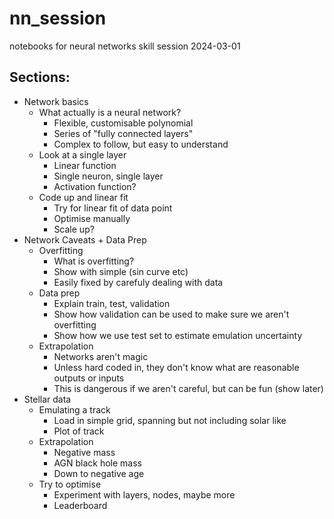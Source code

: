 # nn_session
notebooks for neural networks skill session 2024-03-01

## Sections:
- Network basics
  - What actually is a neural network?
    - Flexible, customisable polynomial
    - Series of "fully connected layers"
    - Complex to follow, but easy to understand
  - Look at a single layer
    - Linear function
    - Single neuron, single layer
    - Activation function?
  - Code up and linear fit
    - Try for linear fit of data point
    - Optimise manually
    - Scale up?
- Network Caveats + Data Prep
  - Overfitting
    - What is overfitting?
    - Show with simple (sin curve etc)
    - Easily fixed by carefuly dealing with data
  - Data prep
    - Explain train, test, validation
    - Show how validation can be used to make sure we aren't overfitting
    - Show how we use test set to estimate emulation uncertainty
  - Extrapolation
    - Networks aren't magic
    - Unless hard coded in, they don't know what are reasonable outputs or inputs
    - This is dangerous if we aren't careful, but can be fun (show later)
- Stellar data
  - Emulating a track
    - Load in simple grid, spanning but not including solar like
    - Plot of track
  - Extrapolation
    - Negative mass
    - AGN black hole mass
    - Down to negative age
  - Try to optimise
    - Experiment with layers, nodes, maybe more
    - Leaderboard